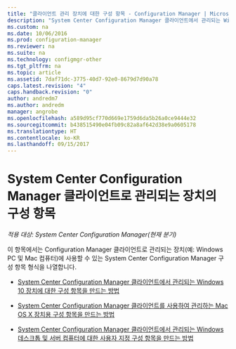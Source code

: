 ```yaml
---
title: "클라이언트 관리 장치에 대한 구성 항목 - Configuration Manager | Microsoft 문서"
description: "System Center Configuration Manager 클라이언트에서 관리되는 Windows 및 Mac 장치를 구성하는 방법을 알아봅니다."
ms.custom: na
ms.date: 10/06/2016
ms.prod: configuration-manager
ms.reviewer: na
ms.suite: na
ms.technology: configmgr-other
ms.tgt_pltfrm: na
ms.topic: article
ms.assetid: 7daf71dc-3775-40d7-92e0-8679d7d90a78
caps.latest.revision: "4"
caps.handback.revision: "0"
author: andredm7
ms.author: andredm
manager: angrobe
ms.openlocfilehash: a589d95cf770d669e1759d6da5b26a0ce9444e32
ms.sourcegitcommit: b438515490e04fb09c82a8af642d38e9a0605178
ms.translationtype: HT
ms.contentlocale: ko-KR
ms.lasthandoff: 09/15/2017
---
```

# <a name="configuration-items-for-devices-managed-with-the-system-center-configuration-manager-client"></a>System Center Configuration Manager 클라이언트로 관리되는 장치의 구성 항목

*적용 대상: System Center Configuration Manager(현재 분기)*

이 항목에서는 Configuration Manager 클라이언트로 관리되는 장치(예: Windows PC 및 Mac 컴퓨터)에 사용할 수 있는 System Center Configuration Manager 구성 항목 형식을 나열합니다.  

-   [System Center Configuration Manager 클라이언트에서 관리되는 Windows 10 장치에 대한 구성 항목을 만드는 방법](../../compliance/deploy-use/create-configuration-items-for-windows-10-devices-managed-with-the-client.md)  

-   [System Center Configuration Manager 클라이언트를 사용하여 관리하는 Mac OS X 장치용 구성 항목을 만드는 방법](../../compliance/deploy-use/create-configuration-items-for-mac-os-x-devices-managed-with-the-client.md)  

-   [System Center Configuration Manager 클라이언트에서 관리되는 Windows 데스크톱 및 서버 컴퓨터에 대한 사용자 지정 구성 항목을 만드는 방법](../../compliance/deploy-use/create-custom-configuration-items-for-windows-desktop-and-server-computers-managed-with-the-client.md)  
